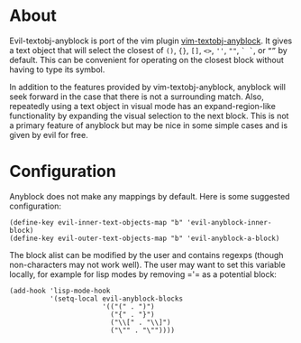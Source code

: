 # About
Evil-textobj-anyblock is port of the vim plugin [vim-textobj-anyblock]([https://github.com/rhysd/vim-textobj-anyblock]). It gives a text object that will select the closest of `()`, `{}`, `[]`, `<>`, `''`, `""`, `` ` ` ``, or `“”` by default. This can be convenient for operating on the closest block without having to type its symbol.

In addition to the features provided by vim-textobj-anyblock, anyblock will seek forward in the case that there is not a surrounding match. Also, repeatedly using a text object in visual mode has an expand-region-like functionality by expanding the visual selection to the next block. This is not a primary feature of anyblock but may be nice in some simple cases and is given by evil for free.

# Configuration
Anyblock does not make any mappings by default. Here is some suggested configuration:
```
(define-key evil-inner-text-objects-map "b" 'evil-anyblock-inner-block)
(define-key evil-outer-text-objects-map "b" 'evil-anyblock-a-block)
```

The block alist can be modified by the user and contains regexps (though non-characters may not work well). The user may want to set this variable locally, for example for lisp modes by removing ='= as a potential block:
```
(add-hook 'lisp-mode-hook
          '(setq-local evil-anyblock-blocks
                       '(("(" . ")")
                         ("{" . "}")
                         ("\\[" . "\\]")
                         ("\"" . "\""))))
```
